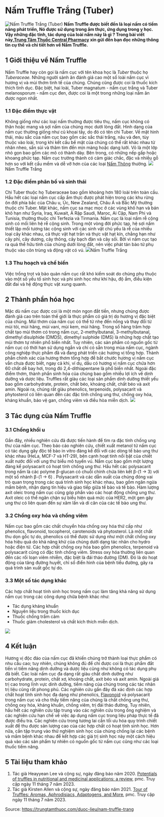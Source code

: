 # Nấm Truffle Trắng (Tuber)

![Nấm Truffle Trắng \(Tuber\)](https://trungtamthuoc.com/images/others/nam-truffle-trang-5-1622.jpg)
**Nấm Truffle được biết đến là loại nấm có tiềm năng phát triển, Nó được sử dụng trong ẩm thực, ứng dụng trong y học. Vậy những đặc tính, tác dụng của loài nấm này là gì ? Trong bài viết này,[Trung Tâm Thuốc Central Pharmacy](https://trungtamthuoc.com/ "Trung Tâm Thuốc Central Pharmacy") xin gửi đến bạn đọc những thông tin cụ thể và chi tiết hơn về Nấm Truffle.**
##  1 Giới thiệu về Nấm Truffle
Nấm Truffle hay còn gọi là nấm cục với tên khoa học là _Tuber_ thuộc họ _Tuberaceae._
Những người sành ăn đánh giá cao một số loài nấm cục vì hương vị và mùi thơm tinh tế của chúng. Chúng cũng được coi là thuốc kích thích tình dục. Đặc biệt, hai loài, Tuber magnatum - nấm cục trắng và Tuber melanosporum - nấm cục đen, được coi là một trong những loại nấm ăn được ngon nhất.
### 1.1 Đặc điểm thực vật
Không giống như các loại nấm thường được tiêu thụ, nấm cục không có thân hoặc mang và sợi nấm của chúng mọc dưới lòng đất. Hình dạng của nấm cục thường giống như củ khoai tây, do đó có tên chi Tuber.
Về mặt hình thái, màu sắc của nấm cục bao gồm các sắc thái trắng, nâu và đen, tùy thuộc vào loài, trong khi kết cấu bề mặt của chúng có thể rất khác nhau từ nhăn nheo, sần sùi và thâm tím đến mịn màng hoặc dạng lưới. Vỏ là một lớp nhỏ gọn bao gồm các mô có thành dày. Bên trong, có những nếp gấp hoặc khoang phức tạp. Nấm cục trưởng thành có cảm giác chắc, đặc và nhiều gỗ hơn so với kết cấu mềm và dễ vỡ hơn của các loại [Nấm Thông](https://trungtamthuoc.com/hoat-chat/nam-thong "Nấm Thông") thường.
![](https://trungtamthuoc.com/images/item/nam-truffle0trang-1.jpg)Nấm Truffle Trắng
### 1.2 Đặc điểm phân bố và sinh thái
Chi Tuber thuộc họ Tuberaceae bao gồm khoảng hơn 180 loài trên toàn cầu. Hầu hết các loại nấm cục cấp ẩm thực được phát hiện trong các khu rừng ôn đới phía bắc của Châu u, Úc, New Zealand, Châu Á và Bắc Mỹ thường thuộc chi Tuber. Mặt khác, nấm cục sa mạc mọc ở các vùng khô hạn và bán khô hạn như Syria, Iraq, Kuwait, Ả Rập Saudi, Maroc, Ai Cập, Nam Phi và Tunisia, thường thuộc chi Terfezia và Tirmania.
Nấm cục là loại nấm rễ cộng sinh có mối liên hệ rễ cộng sinh. Trong một vòng đời phức tạp, hệ sợi nấm thiết lập mối tương tác cộng sinh với các sinh vật chủ yếu là rễ của nhiều loại cây khác nhau, cả thực vật hạt trần và thực vật hạt kín, chẳng hạn như cây phỉ, cây dương, cây thông, cây bạch đàn và cây sồi. Bởi vì nấm cục tạo ra quả thể hữu tính của chúng dưới lòng đất, nên việc phát tán bào tử phụ thuộc vào côn trùng và động vật có vú.
![](https://trungtamthuoc.com/images/item/nam-truffle-trang-2.jpg)Nấm Truffle Trắng
### 1.3 Thu hoạch và chế biến
Việc trồng trọt và bảo quản nấm cục rất khó kiểm soát do chúng phụ thuộc vào một số yếu tố sinh học và phi sinh học như khí hậu, độ ẩm, điều kiện đất đai và hệ động thực vật xung quanh. 
##  2 Thành phần hóa học
Mặc dù nấm cục được coi là một món ngon đắt tiền, nhưng chúng được đánh giá cao trên toàn thế giới là thực phẩm có giá trị do hương vị đặc biệt của chúng. Mùi thơm của nấm cục có thể từ nhẹ đến nồng và thay đổi từ mùi tỏi, mùi hăng, mùi vani, mùi kem, mùi hăng. Trong số hàng trăm hợp chất tạo mùi thơm có trong nấm cục, 2-methylbutanal, 3-methylbutanal, dimethyl disulphide (DMDS), dimethyl sulphide (DMS) là những hợp chất tạo mùi thơm tự nhiên phổ biến nhất.
Tuy nhiên, các sản phẩm có nguồn gốc từ nấm cục có thời hạn sử dụng ngắn và chỉ có sẵn trong mùa nấm cục, ngành công nghiệp thực phẩm đã và đang phát triển các hương vị tổng hợp. Thành phần chính xác của hương thơm tổng hợp để bắt chước hương vị nấm cục vẫn chưa được biết, ngay cả khi, ví dụ, dầu có hương vị nấm cục chứa hơn 60 chất dễ bay hơi, trong đó 2,4-dithiapentane là phổ biến nhất.
Ngoài đặc điểm thơm, thành phần sinh hóa của chúng bao gồm nhiều lợi ích về dinh dưỡng và dược liệu. Truffles rất giàu các loại sản phẩm dinh dưỡng thiết yếu bao gồm carbohydrate, protein, chất béo, khoáng chất, chất béo và axit amin. Ngoài ra, chúng rất giàu phenolics, terpenoids, polysacarit và phytosterol có liên quan đến các đặc tính chống ung thư, chống oxy hóa, kháng khuẩn, bảo vệ gan, chống viêm và điều hòa miễn dịch.
![](https://trungtamthuoc.com/images/item/nam-truffle-trang-3.jpg)
##  3 Tác dụng của Nấm Truffle
### 3.1 Chống khối u
Gần đây, nhiều nghiên cứu đã được tiến hành để tìm ra đặc tính chống ung thư của nấm cục. Theo báo cáo nghiên cứu, chiết xuất metanol từ nấm cục có tác dụng gây độc tế bào in vitro đáng kể đối với các dòng tế bào ung thư khác nhau (HeLa, MCF-7 và HT-29), bên cạnh hoạt tính nổi bật của chiết xuất nước đối với ung thư biểu mô tuyến vú.
Nấm cục bao gồm một lượng đáng kể polysacarit có hoạt tính chống ung thư. Hầu hết các polysacarit trong nấm là các polyme β-glucan có chuỗi chính chứa liên kết β-(1 → 3) với một số nhánh β-(1 → 6) . Polysacarit và các dẫn xuất của chúng đóng vai trò quan trọng trong các quá trình sinh học khác nhau, bao gồm ngăn ngừa mầm bệnh, nhận dạng tín hiệu và giao tiếp giữa tế bào và tế bào.
Hàm lượng axit oleic trong nấm cục cũng góp phần vào các hoạt động chống ung thư. Axit oleic có thể ngăn chặn sự biểu hiện quá mức của HER2, một gen gây ung thư có liên quan đến sự xâm lấn và di căn của các tế bào ung thư. 
### 3.2 Chống oxy hóa và chống viêm
Nấm cục bao gồm các chất chuyển hóa chống oxy hóa thứ cấp như phenolics, flavonoid, tocopherol, carotenoids và phytosterol. Là một chất thu dọn gốc tự do, phenolics có thể được sử dụng như một chất chống oxy hóa hiệu quả do khả năng khử của chúng dưới dạng tác nhân cho hydro hoặc điện tử.
Các hợp chất chống oxy hóa bao gồm phenolics, terpenoid và polysacarit cũng có đặc tính chống viêm. Stress oxy hóa thường liên quan đến các rối loạn viêm nhiễm, đặc biệt là đái tháo đường (DM). Đó là do hoạt động của tăng đường huyết, chỉ số điển hình của bệnh tiểu đường, gây ra quá trình sản xuất gốc tự do.
### 3.3 Một số tác dụng khác
Các hợp chất hoạt tính sinh học trong nấm cục làm tăng khả năng sử dụng nấm cục trong các công dụng chữa bệnh khác như:
  * Tác dụng kháng khuẩn
  * Nguyên liệu trong thuốc kích dục
  * Thuốc chống trầm cảm
  * Thuốc giảm cholesterol và chất kích thích miễn dịch.


![](https://trungtamthuoc.com/images/item/nam-truffle-trang-4.jpg)
##  4 Kết luận 
Hương vị độc đáo của nấm cục đã khiến chúng trở thành loại thực phẩm có nhu cầu cao; tuy nhiên, chúng không đủ để chỉ được coi là thực phẩm đắt tiền vì tiềm năng dinh dưỡng và dược liệu cũng như không có tác dụng phụ đã biết. Các loài nấm cục đa dạng rất giàu chất dinh dưỡng như carbohydrate, protein, chất xơ, khoáng chất, axit béo và axit amin. Ngoài giá trị cao trong lĩnh vực dinh dưỡng, tiềm năng của chúng trong các tác nhân trị liệu cũng rất phong phú. Các nghiên cứu gần đây đã xác định các hợp chất hoạt tính sinh học đa dạng như phenolics, [Flavonoid](https://trungtamthuoc.com/hoat-chat/flavonoid "Flavonoid") và polysacarit trong nấm cục và cho thấy tiềm năng của chúng là chất chống ung thư, chống oxy hóa, kháng khuẩn, chống viêm, trị đái tháo đường. Tuy nhiên, hầu hết các nghiên cứu tập trung vào các nghiên cứu trong ống nghiệm và các nghiên cứu hạn chế về việc áp dụng nấm cục trong liệu pháp thực tế đã được điều tra. Các nghiên cứu trong tương lai cần tối ưu hóa quy trình chiết xuất để thu được sản lượng cao của các hợp chất có hoạt tính sinh học. Hơn nữa, cần tập trung vào thử nghiệm sinh học của chúng chống lại các bệnh và mầm bệnh khác nhau để kết hợp các giá trị sinh học này một cách hiệu quả vào các sản phẩm tự nhiên có nguồn gốc từ nấm cục cũng như các loại thuốc tiềm năng.
##  5 Tài liệu tham khảo
  1. Tác giả Heayyean Lee và cộng sự, ngày đăng báo năm 2020. [Potentials of truffles in nutritional and medicinal applications: a review](https://www.ncbi.nlm.nih.gov/pmc/articles/PMC7301458/), pmc. Truy cập ngày 11 tháng 7 năm 2023.
  2. Tác giả Kirsten Allen và cộng sự, ngày đăng báo năm 2021. [Tour of Truffles: Aromas, Aphrodisiacs, Adaptogens, and More](https://www.ncbi.nlm.nih.gov/pmc/articles/PMC8259846/), pmc. Truy cập ngày 11 tháng 7 năm 2023.




Source: https://trungtamthuoc.com/duoc-lieu/nam-truffle-trang